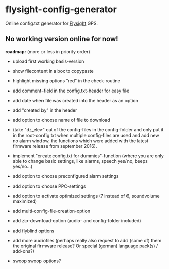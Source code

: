 # flysight-config-generator

Online config.txt generator for [Flysight](http://www.flysight.ca) GPS.


## No working version online for now!


**roadmap:** (more or less in priority order)
- upload first working basis-version 
- show filecontent in a box to copypaste
- highlight missing options "red" in the check-routine
- add comment-field in the config.txt-header for easy file 
- add date when file was created into the header as an option
- add "created by" in the header
- add option to choose name of file to download
- (take "dz_elev" out of the config-files in the config-folder and only put it in the root-config.txt when multiple config-files are used and add new no alarm window, the functions which were added with the latest firmware release from september 2016).
- implement "create config.txt for dummies"-function (where you are only able to change basic settings, like alarms, speech yes/no, beeps yes/no...)
- add option to choose preconfigured alarm settings
- add option to choose PPC-settings
- add option to activate optimized settings (7 instead of 6, soundvolume maximized)


- add multi-config-file-creation-option
- add zip-download-option (audio- and config-folder included)

- add flyblind options

- add more audiofiles (perhaps really also request to add (some of) them the original firmware release? Or special (german) language pack(s) / add-ons?)

- swoop swoop options?

